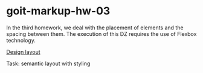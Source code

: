 # goit-markup-hw-03

In the third homework, we deal with the placement of elements and the spacing between them. The execution of this DZ requires the use of Flexbox technology.

[Design layout](<https://www.figma.com/file/rUt30sYsGbLx8bnBCGQo2T/Web-Studio-(Version-5.0)-(Copy)?type=design&node-id=302815-2553&mode=design&t=r235MAS3OTITsA2X-0>)

Task: semantic layout with styling
